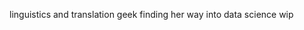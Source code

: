 linguistics and translation geek finding her way into data science
wip
<!---
aldibit/aldibit is a ✨ special ✨ repository because its `README.md` (this file) appears on your GitHub profile.
You can click the Preview link to take a look at your changes.
--->
